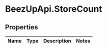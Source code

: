 # BeezUpApi.StoreCount

## Properties
Name | Type | Description | Notes
------------ | ------------- | ------------- | -------------


